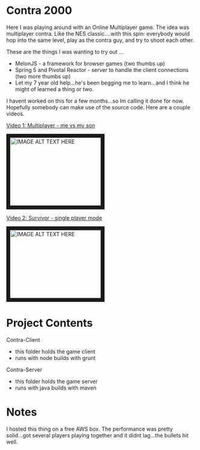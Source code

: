 # Contra 2000

Here I was playing around with an Online Multiplayer game. The idea was multiplayer contra. Like the NES classic....with this spin: everybody would hop into the same level, play as the contra guy, and try to shoot each other.

These are the things I was wanting to try out ...

* MelonJS - a framework for browser games (two thumbs up)
* Spring 5 and Pivotal Reactor - server to handle the client connections (two more thumbs up)
* Let my 7 year old help...he's been begging me to learn...and I think he might of learned a thing or two.

I havent worked on this for a few months...so Im calling it done for now. Hopefully somebody can make use of the source code. 
Here are a couple videos. 

[Video 1: Multiplayer - me vs my son](https://youtu.be/60zqe3LxqGM)

<a href="http://www.youtube.com/watch?feature=player_embedded&v=60zqe3LxqGM" target="_blank"><img src="https://i.ytimg.com/vi/60zqe3LxqGM/1.jpg"
alt="IMAGE ALT TEXT HERE" width="240" height="180" border="10" /></a>

[Video 2: Survivor - single player mode](https://youtu.be/2Bsm8jT5KpY)

<a href="http://www.youtube.com/watch?feature=player_embedded&v=2Bsm8jT5KpY" target="_blank"><img src="https://i.ytimg.com/vi/2Bsm8jT5KpY/2.jpg?time=1496505268693"
alt="IMAGE ALT TEXT HERE" width="240" height="180" border="10" /></a>


# Project Contents

Contra-Client

* this folder holds the game client
* runs with node builds with grunt

Contra-Server

* this folder holds the game server
* runs with java builds with maven

# Notes

I hosted this thing on a free AWS box.
The performance was pretty solid...got several players playing together and it didnt lag...the bullets hit well.
